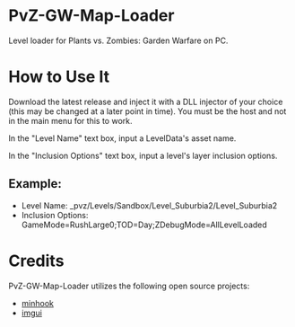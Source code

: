 # PvZ-GW-Map-Loader
Level loader for Plants vs. Zombies: Garden Warfare on PC.

# How to Use It
Download the latest release and inject it with a DLL injector of your choice (this may be changed at a later point in time). You must be the host and not in the main menu for this to work.

In the "Level Name" text box, input a LevelData's asset name.

In the "Inclusion Options" text box, input a level's layer inclusion options.

## Example:
* Level Name: _pvz/Levels/Sandbox/Level_Suburbia2/Level_Suburbia2
* Inclusion Options: GameMode=RushLarge0;TOD=Day;ZDebugMode=AllLevelLoaded

# Credits
PvZ-GW-Map-Loader utilizes the following open source projects:
* [minhook](https://github.com/TsudaKageyu/minhook)
* [imgui](https://github.com/ocornut/imgui)
